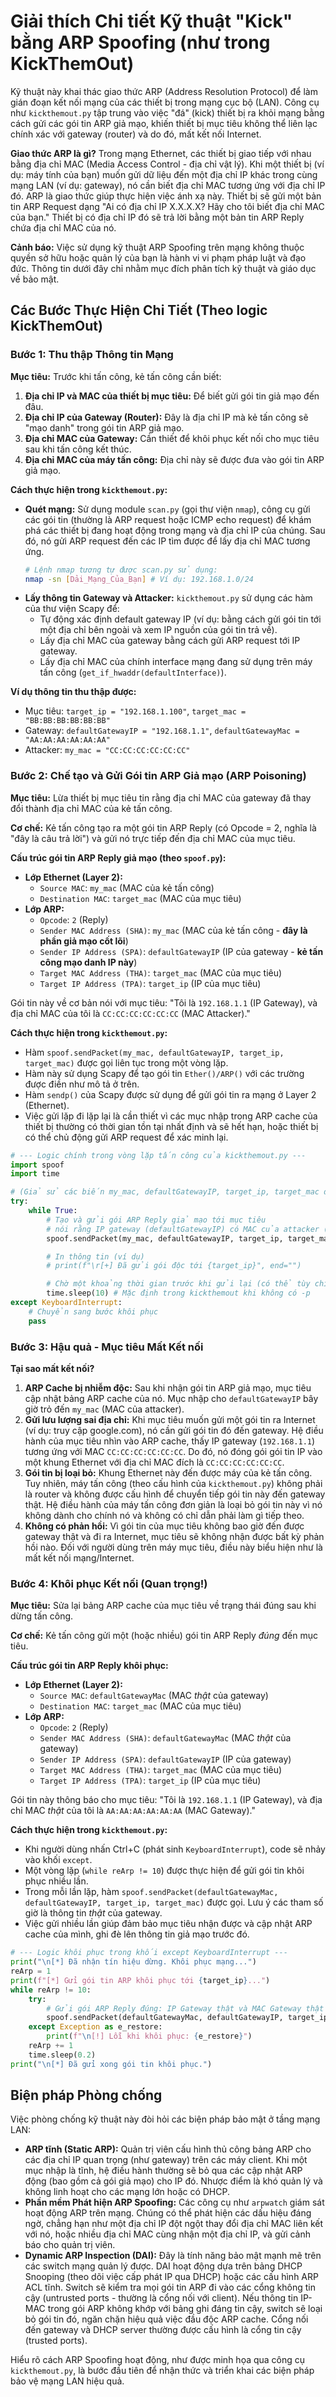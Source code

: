 # Giải thích Chi tiết Kỹ thuật "Kick" bằng ARP Spoofing (như trong KickThemOut)

Kỹ thuật này khai thác giao thức ARP (Address Resolution Protocol) để làm gián đoạn kết nối mạng của các thiết bị trong mạng cục bộ (LAN). Công cụ như `kickthemout.py` tập trung vào việc "đá" (kick) thiết bị ra khỏi mạng bằng cách gửi các gói tin ARP giả mạo, khiến thiết bị mục tiêu không thể liên lạc chính xác với gateway (router) và do đó, mất kết nối Internet.

**Giao thức ARP là gì?**
Trong mạng Ethernet, các thiết bị giao tiếp với nhau bằng địa chỉ MAC (Media Access Control - địa chỉ vật lý). Khi một thiết bị (ví dụ: máy tính của bạn) muốn gửi dữ liệu đến một địa chỉ IP khác trong cùng mạng LAN (ví dụ: gateway), nó cần biết địa chỉ MAC tương ứng với địa chỉ IP đó. ARP là giao thức giúp thực hiện việc ánh xạ này. Thiết bị sẽ gửi một bản tin ARP Request dạng "Ai có địa chỉ IP X.X.X.X? Hãy cho tôi biết địa chỉ MAC của bạn." Thiết bị có địa chỉ IP đó sẽ trả lời bằng một bản tin ARP Reply chứa địa chỉ MAC của nó.

**Cảnh báo:** Việc sử dụng kỹ thuật ARP Spoofing trên mạng không thuộc quyền sở hữu hoặc quản lý của bạn là hành vi vi phạm pháp luật và đạo đức. Thông tin dưới đây chỉ nhằm mục đích phân tích kỹ thuật và giáo dục về bảo mật.

## Các Bước Thực Hiện Chi Tiết (Theo logic KickThemOut)

### Bước 1: Thu thập Thông tin Mạng

**Mục tiêu:** Trước khi tấn công, kẻ tấn công cần biết:
1.  **Địa chỉ IP và MAC của thiết bị mục tiêu:** Để biết gửi gói tin giả mạo đến đâu.
2.  **Địa chỉ IP của Gateway (Router):** Đây là địa chỉ IP mà kẻ tấn công sẽ "mạo danh" trong gói tin ARP giả mạo.
3.  **Địa chỉ MAC của Gateway:** Cần thiết để khôi phục kết nối cho mục tiêu sau khi tấn công kết thúc.
4.  **Địa chỉ MAC của máy tấn công:** Địa chỉ này sẽ được đưa vào gói tin ARP giả mạo.

**Cách thực hiện trong `kickthemout.py`:**
*   **Quét mạng:** Sử dụng module `scan.py` (gọi thư viện `nmap`), công cụ gửi các gói tin (thường là ARP request hoặc ICMP echo request) để khám phá các thiết bị đang hoạt động trong mạng và địa chỉ IP của chúng. Sau đó, nó gửi ARP request đến các IP tìm được để lấy địa chỉ MAC tương ứng.
    ```bash
    # Lệnh nmap tương tự được scan.py sử dụng:
    nmap -sn [Dải_Mạng_Của_Bạn] # Ví dụ: 192.168.1.0/24
    ```
*   **Lấy thông tin Gateway và Attacker:** `kickthemout.py` sử dụng các hàm của thư viện Scapy để:
    *   Tự động xác định default gateway IP (ví dụ: bằng cách gửi gói tin tới một địa chỉ bên ngoài và xem IP nguồn của gói tin trả về).
    *   Lấy địa chỉ MAC của gateway bằng cách gửi ARP request tới IP gateway.
    *   Lấy địa chỉ MAC của chính interface mạng đang sử dụng trên máy tấn công (`get_if_hwaddr(defaultInterface)`).

**Ví dụ thông tin thu thập được:**
*   Mục tiêu: `target_ip = "192.168.1.100"`, `target_mac = "BB:BB:BB:BB:BB:BB"`
*   Gateway: `defaultGatewayIP = "192.168.1.1"`, `defaultGatewayMac = "AA:AA:AA:AA:AA:AA"`
*   Attacker: `my_mac = "CC:CC:CC:CC:CC:CC"`

### Bước 2: Chế tạo và Gửi Gói tin ARP Giả mạo (ARP Poisoning)

**Mục tiêu:** Lừa thiết bị mục tiêu tin rằng địa chỉ MAC của gateway đã thay đổi thành địa chỉ MAC của kẻ tấn công.

**Cơ chế:** Kẻ tấn công tạo ra một gói tin ARP Reply (có Opcode = 2, nghĩa là "đây là câu trả lời") và gửi nó trực tiếp đến địa chỉ MAC của mục tiêu.

**Cấu trúc gói tin ARP Reply giả mạo (theo `spoof.py`):**
*   **Lớp Ethernet (Layer 2):**
    *   `Source MAC`: `my_mac` (MAC của kẻ tấn công)
    *   `Destination MAC`: `target_mac` (MAC của mục tiêu)
*   **Lớp ARP:**
    *   `Opcode`: `2` (Reply)
    *   `Sender MAC Address (SHA)`: `my_mac` (MAC của kẻ tấn công - **đây là phần giả mạo cốt lõi**)
    *   `Sender IP Address (SPA)`: `defaultGatewayIP` (IP của gateway - **kẻ tấn công mạo danh IP này**)
    *   `Target MAC Address (THA)`: `target_mac` (MAC của mục tiêu)
    *   `Target IP Address (TPA)`: `target_ip` (IP của mục tiêu)

Gói tin này về cơ bản nói với mục tiêu: "Tôi là `192.168.1.1` (IP Gateway), và địa chỉ MAC của tôi là `CC:CC:CC:CC:CC:CC` (MAC Attacker)."

**Cách thực hiện trong `kickthemout.py`:**
*   Hàm `spoof.sendPacket(my_mac, defaultGatewayIP, target_ip, target_mac)` được gọi liên tục trong một vòng lặp.
*   Hàm này sử dụng Scapy để tạo gói tin `Ether()/ARP()` với các trường được điền như mô tả ở trên.
*   Hàm `sendp()` của Scapy được sử dụng để gửi gói tin ra mạng ở Layer 2 (Ethernet).
*   Việc gửi lặp đi lặp lại là cần thiết vì các mục nhập trong ARP cache của thiết bị thường có thời gian tồn tại nhất định và sẽ hết hạn, hoặc thiết bị có thể chủ động gửi ARP request để xác minh lại.

```python
# --- Logic chính trong vòng lặp tấn công của kickthemout.py ---
import spoof
import time

# (Giả sử các biến my_mac, defaultGatewayIP, target_ip, target_mac đã có)
try:
    while True:
        # Tạo và gửi gói ARP Reply giả mạo tới mục tiêu
        # nói rằng IP gateway (defaultGatewayIP) có MAC của attacker (my_mac)
        spoof.sendPacket(my_mac, defaultGatewayIP, target_ip, target_mac)

        # In thông tin (ví dụ)
        # print(f"\r[+] Đã gửi gói độc tới {target_ip}", end="")

        # Chờ một khoảng thời gian trước khi gửi lại (có thể tùy chỉnh)
        time.sleep(10) # Mặc định trong kickthemout khi không có -p
except KeyboardInterrupt:
    # Chuyển sang bước khôi phục
    pass
```

### Bước 3: Hậu quả - Mục tiêu Mất Kết nối

**Tại sao mất kết nối?**
1.  **ARP Cache bị nhiễm độc:** Sau khi nhận gói tin ARP giả mạo, mục tiêu cập nhật bảng ARP cache của nó. Mục nhập cho `defaultGatewayIP` bây giờ trỏ đến `my_mac` (MAC của attacker).
2.  **Gửi lưu lượng sai địa chỉ:** Khi mục tiêu muốn gửi một gói tin ra Internet (ví dụ: truy cập google.com), nó cần gửi gói tin đó đến gateway. Hệ điều hành của mục tiêu nhìn vào ARP cache, thấy IP gateway (`192.168.1.1`) tương ứng với MAC `CC:CC:CC:CC:CC:CC`. Do đó, nó đóng gói gói tin IP vào một khung Ethernet với địa chỉ MAC đích là `CC:CC:CC:CC:CC:CC`.
3.  **Gói tin bị loại bỏ:** Khung Ethernet này đến được máy của kẻ tấn công. Tuy nhiên, máy tấn công (theo cấu hình của `kickthemout.py`) không phải là router và không được cấu hình để chuyển tiếp gói tin này đến gateway thật. Hệ điều hành của máy tấn công đơn giản là loại bỏ gói tin này vì nó không dành cho chính nó và không có chỉ dẫn phải làm gì tiếp theo.
4.  **Không có phản hồi:** Vì gói tin của mục tiêu không bao giờ đến được gateway thật và đi ra Internet, mục tiêu sẽ không nhận được bất kỳ phản hồi nào. Đối với người dùng trên máy mục tiêu, điều này biểu hiện như là mất kết nối mạng/Internet.

### Bước 4: Khôi phục Kết nối (Quan trọng!)

**Mục tiêu:** Sửa lại bảng ARP cache của mục tiêu về trạng thái đúng sau khi dừng tấn công.

**Cơ chế:** Kẻ tấn công gửi một (hoặc nhiều) gói tin ARP Reply *đúng* đến mục tiêu.

**Cấu trúc gói tin ARP Reply khôi phục:**
*   **Lớp Ethernet (Layer 2):**
    *   `Source MAC`: `defaultGatewayMac` (MAC *thật* của gateway)
    *   `Destination MAC`: `target_mac` (MAC của mục tiêu)
*   **Lớp ARP:**
    *   `Opcode`: `2` (Reply)
    *   `Sender MAC Address (SHA)`: `defaultGatewayMac` (MAC *thật* của gateway)
    *   `Sender IP Address (SPA)`: `defaultGatewayIP` (IP của gateway)
    *   `Target MAC Address (THA)`: `target_mac` (MAC của mục tiêu)
    *   `Target IP Address (TPA)`: `target_ip` (IP của mục tiêu)

Gói tin này thông báo cho mục tiêu: "Tôi là `192.168.1.1` (IP Gateway), và địa chỉ MAC *thật* của tôi là `AA:AA:AA:AA:AA:AA` (MAC Gateway)."

**Cách thực hiện trong `kickthemout.py`:**
*   Khi người dùng nhấn Ctrl+C (phát sinh `KeyboardInterrupt`), code sẽ nhảy vào khối `except`.
*   Một vòng lặp (`while reArp != 10`) được thực hiện để gửi gói tin khôi phục nhiều lần.
*   Trong mỗi lần lặp, hàm `spoof.sendPacket(defaultGatewayMac, defaultGatewayIP, target_ip, target_mac)` được gọi. Lưu ý các tham số giờ là thông tin *thật* của gateway.
*   Việc gửi nhiều lần giúp đảm bảo mục tiêu nhận được và cập nhật ARP cache của mình, ghi đè lên thông tin giả mạo trước đó.

```python
# --- Logic khôi phục trong khối except KeyboardInterrupt --- 
print("\n[*] Đã nhận tín hiệu dừng. Khôi phục mạng...")
reArp = 1
print(f"[*] Gửi gói tin ARP khôi phục tới {target_ip}...")
while reArp != 10:
    try:
        # Gửi gói ARP Reply đúng: IP Gateway thật và MAC Gateway thật
        spoof.sendPacket(defaultGatewayMac, defaultGatewayIP, target_ip, target_mac)
    except Exception as e_restore:
        print(f"\n[!] Lỗi khi khôi phục: {e_restore}")
    reArp += 1
    time.sleep(0.2)
print("\n[*] Đã gửi xong gói tin khôi phục.")
```

## Biện pháp Phòng chống

Việc phòng chống kỹ thuật này đòi hỏi các biện pháp bảo mật ở tầng mạng LAN:

*   **ARP tĩnh (Static ARP):** Quản trị viên cấu hình thủ công bảng ARP cho các địa chỉ IP quan trọng (như gateway) trên các máy client. Khi một mục nhập là tĩnh, hệ điều hành thường sẽ bỏ qua các cập nhật ARP động (bao gồm cả gói giả mạo) cho IP đó. Nhược điểm là khó quản lý và không linh hoạt cho các mạng lớn hoặc có DHCP.
*   **Phần mềm Phát hiện ARP Spoofing:** Các công cụ như `arpwatch` giám sát hoạt động ARP trên mạng. Chúng có thể phát hiện các dấu hiệu đáng ngờ, chẳng hạn như một địa chỉ IP đột ngột thay đổi địa chỉ MAC liên kết với nó, hoặc nhiều địa chỉ MAC cùng nhận một địa chỉ IP, và gửi cảnh báo cho quản trị viên.
*   **Dynamic ARP Inspection (DAI):** Đây là tính năng bảo mật mạnh mẽ trên các switch mạng quản lý được. DAI hoạt động dựa trên bảng DHCP Snooping (theo dõi việc cấp phát IP qua DHCP) hoặc các cấu hình ARP ACL tĩnh. Switch sẽ kiểm tra mọi gói tin ARP đi vào các cổng không tin cậy (untrusted ports - thường là cổng nối với client). Nếu thông tin IP-MAC trong gói ARP không khớp với bảng ghi đáng tin cậy, switch sẽ loại bỏ gói tin đó, ngăn chặn hiệu quả việc đầu độc ARP cache. Cổng nối đến gateway và DHCP server thường được cấu hình là cổng tin cậy (trusted ports).

Hiểu rõ cách ARP Spoofing hoạt động, như được minh họa qua công cụ `kickthemout.py`, là bước đầu tiên để nhận thức và triển khai các biện pháp bảo vệ mạng LAN hiệu quả. 
